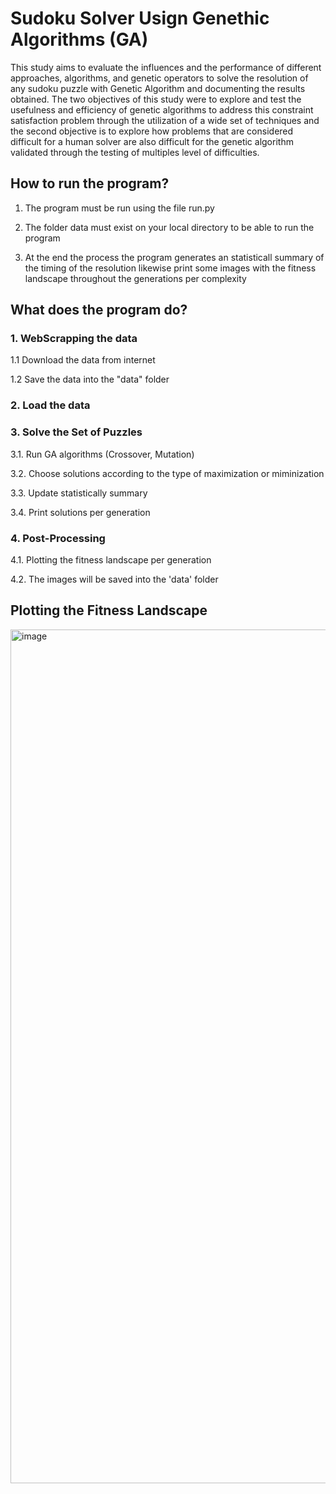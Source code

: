 # Sudoku Solver Usign Genethic Algorithms (GA)

This study aims to evaluate the influences and the performance of different approaches, algorithms, and genetic operators to solve the resolution of any sudoku puzzle with Genetic Algorithm and documenting the results obtained. The two objectives of this study were to explore and test the usefulness and efficiency of genetic algorithms to address this constraint satisfaction problem through the utilization of a wide set of techniques and the second objective is to explore how problems that are considered difficult for a human solver are also difficult for the genetic algorithm validated through the testing of multiples level of difficulties.

## How to run the program?

1. The program must be run using the file run.py

2. The folder data must exist on your local directory to be able to run the program

3. At the end the process the program generates an statisticall summary of the timing of the resolution likewise print some images with the fitness landscape throughout the generations per complexity


## What does the program do?
### 1. WebScrapping the data
   1.1 Download the data from internet

   1.2 Save the data into the "data" folder

### 2. Load the data
### 3. Solve the Set of Puzzles
   3.1. Run GA algorithms (Crossover, Mutation)
   
   3.2. Choose solutions according to the type of maximization or miminization
   
   3.3. Update statistically summary
   
   3.4. Print solutions per generation

### 4. Post-Processing
   4.1. Plotting the fitness landscape per generation
   
   4.2. The images will be saved into the 'data' folder

## Plotting the Fitness Landscape

<img width="1366" alt="image" src="https://user-images.githubusercontent.com/42159999/126250680-c50f6883-877c-4998-9064-7686d23b8436.png">
